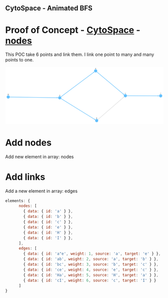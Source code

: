 ## CytoSpace - Animated BFS

# Proof of Concept - [CytoSpace](http://js.cytoscape.org/) - [nodes](http://js.cytoscape.org/demos/7e2f4d29ff7ef1a1bba5/)

This POC take 6 points and link them. 
I link one point to many and many points to one.

![screenshot](screenshot.png)

# Add nodes

Add new element in array: nodes

# Add links

Add a new element in array: edges

```javascript
elements: {
      nodes: [
        { data: { id: 'a' } },
        { data: { id: 'b' } },
        { data: { id: 'c' } },
        { data: { id: 'e' } },
        { data: { id: 'H' } },
        { data: { id: 'I' } },
      ],
      edges: [
        { data: { id: 'a"e', weight: 1, source: 'a', target: 'e' } },
        { data: { id: 'ab', weight: 2, source: 'a', target: 'b' } },
        { data: { id: 'bc', weight: 3, source: 'b', target: 'c' } },
        { data: { id: 'ce', weight: 4, source: 'e', target: 'c' } },
        { data: { id: 'Ha', weight: 5, source: 'H', target: 'a' } },
        { data: { id: 'cI', weight: 6, source: 'c', target: 'I' } }
      ]
}
```
